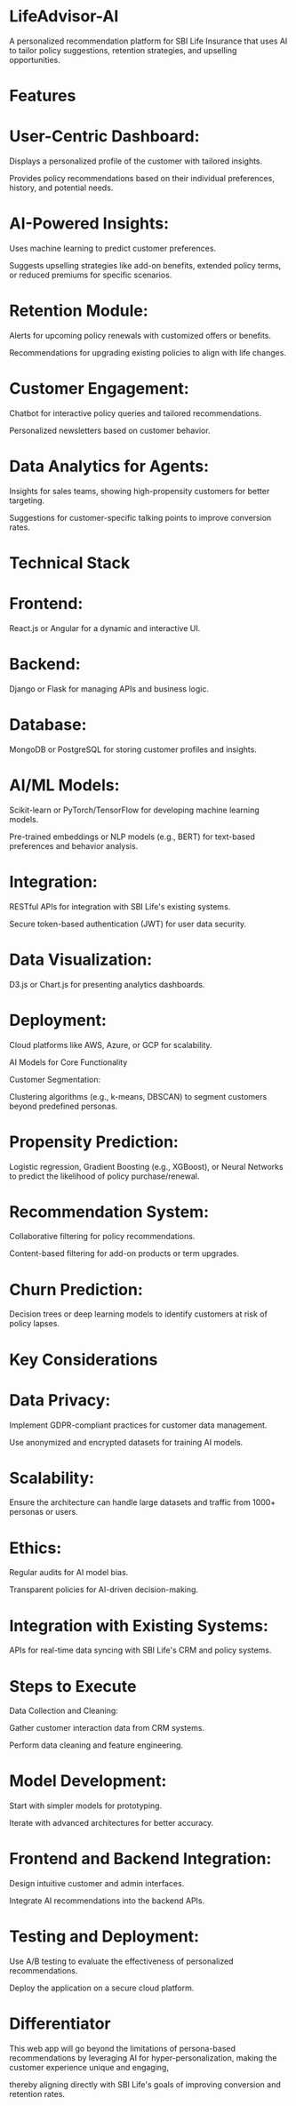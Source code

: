# LifeAdvisor-AI

A personalized recommendation platform for SBI Life Insurance that uses AI to tailor policy suggestions, retention strategies, and upselling opportunities.

# Features

# User-Centric Dashboard:

Displays a personalized profile of the customer with tailored insights.

Provides policy recommendations based on their individual preferences, history, and potential needs.

# AI-Powered Insights:

Uses machine learning to predict customer preferences.

Suggests upselling strategies like add-on benefits, extended policy terms, or reduced premiums for specific scenarios.

# Retention Module:

Alerts for upcoming policy renewals with customized offers or benefits.

Recommendations for upgrading existing policies to align with life changes.

# Customer Engagement:

Chatbot for interactive policy queries and tailored recommendations.

Personalized newsletters based on customer behavior.

# Data Analytics for Agents:

Insights for sales teams, showing high-propensity customers for better targeting.

Suggestions for customer-specific talking points to improve conversion rates.

# Technical Stack

# Frontend:
React.js or Angular for a dynamic and interactive UI.

# Backend:
Django or Flask for managing APIs and business logic.

# Database:
MongoDB or PostgreSQL for storing customer profiles and insights.

# AI/ML Models:
Scikit-learn or PyTorch/TensorFlow for developing machine learning models.

Pre-trained embeddings or NLP models (e.g., BERT) for text-based preferences and behavior analysis.

# Integration:

RESTful APIs for integration with SBI Life's existing systems.

Secure token-based authentication (JWT) for user data security.

# Data Visualization:
D3.js or Chart.js for presenting analytics dashboards.

# Deployment:
Cloud platforms like AWS, Azure, or GCP for scalability.

AI Models for Core Functionality

Customer Segmentation:

Clustering algorithms (e.g., k-means, DBSCAN) to segment customers beyond predefined personas.

# Propensity Prediction:

Logistic regression, Gradient Boosting (e.g., XGBoost), or Neural Networks to predict the likelihood of policy purchase/renewal.

# Recommendation System:

Collaborative filtering for policy recommendations.

Content-based filtering for add-on products or term upgrades.

# Churn Prediction:

Decision trees or deep learning models to identify customers at risk of policy lapses.

# Key Considerations

# Data Privacy:

Implement GDPR-compliant practices for customer data management.

Use anonymized and encrypted datasets for training AI models.

# Scalability:

Ensure the architecture can handle large datasets and traffic from 1000+ personas or users.

# Ethics:

Regular audits for AI model bias.

Transparent policies for AI-driven decision-making.

# Integration with Existing Systems:

APIs for real-time data syncing with SBI Life's CRM and policy systems.

# Steps to Execute

Data Collection and Cleaning:

Gather customer interaction data from CRM systems.

Perform data cleaning and feature engineering.

# Model Development:

Start with simpler models for prototyping.

Iterate with advanced architectures for better accuracy.

# Frontend and Backend Integration:

Design intuitive customer and admin interfaces.

Integrate AI recommendations into the backend APIs.

# Testing and Deployment:

Use A/B testing to evaluate the effectiveness of personalized recommendations.

Deploy the application on a secure cloud platform.

# Differentiator

This web app will go beyond the limitations of persona-based recommendations by leveraging AI for hyper-personalization, making the customer experience unique and engaging, 

thereby aligning directly with SBI Life's goals of improving conversion and retention rates.
